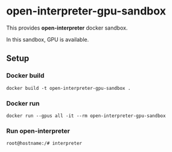 # open-interpreter-gpu-sandbox
This provides **open-interpreter** docker sandbox.

In this sandbox, GPU is available.

## Setup
### Docker build
```shell
docker build -t open-interpreter-gpu-sandbox .
```

### Docker run
```shell
docker run --gpus all -it --rm open-interpreter-gpu-sandbox
```

### Run open-interpreter
```shell
root@hostname:/# interpreter
```